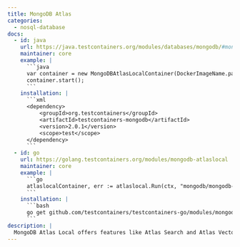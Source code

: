 ```yaml
---
title: MongoDB Atlas
categories:
  - nosql-database
docs:
  - id: java
    url: https://java.testcontainers.org/modules/databases/mongodb/#mongodbatlaslocalcontainer
    maintainer: core
    example: |
      ```java
      var container = new MongoDBAtlasLocalContainer(DockerImageName.parse("mongodb/mongodb-atlas-local:7.0.9"));
      container.start();
      ```
    installation: |
      ```xml
      <dependency>
          <groupId>org.testcontainers</groupId>
          <artifactId>testcontainers-mongodb</artifactId>
          <version>2.0.1</version>
          <scope>test</scope>
      </dependency>
      ```
  - id: go
    url: https://golang.testcontainers.org/modules/mongodb-atlaslocal
    maintainer: core
    example: |
      ```go
      atlaslocalContainer, err := atlaslocal.Run(ctx, "mongodb/mongodb-atlas-local:latest")
      ```
    installation: |
      ```bash
      go get github.com/testcontainers/testcontainers-go/modules/mongodb/atlaslocal
      ```
description: |
  MongoDB Atlas Local offers features like Atlas Search and Atlas Vector Search.
---
```

